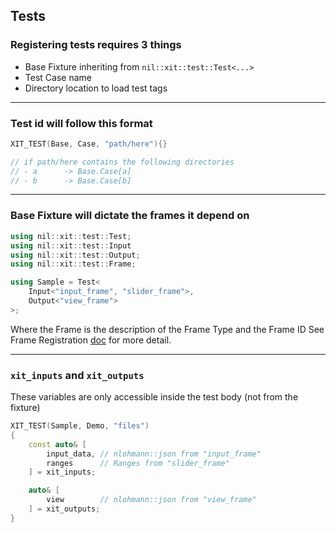 ## Tests

### Registering tests requires 3 things
- Base Fixture inheriting from `nil::xit::test::Test<...>`
- Test Case name
- Directory location to load test tags

---

### Test id will follow this format

```cpp
XIT_TEST(Base, Case, "path/here"){}

// if path/here contains the following directories
// - a      -> Base.Case[a]
// - b      -> Base.Case[b]
```

---

### Base Fixture will dictate the frames it depend on

```cpp
using nil::xit::test::Test;
using nil::xit::test::Input
using nil::xit::test::Output;
using nil::xit::test::Frame;

using Sample = Test<
    Input<"input_frame", "slider_frame">,
    Output<"view_frame">
>;
```

Where the Frame is the description of the Frame Type and the Frame ID
See Frame Registration [doc](./FRAMES.md) for more detail.

---

### `xit_inputs` and `xit_outputs`

These variables are only accessible inside the test body (not from the fixture)

```cpp
XIT_TEST(Sample, Demo, "files")
{
    const auto& [
        input_data, // nlohmann::json from "input_frame"
        ranges      // Ranges from "slider_frame"
    ] = xit_inputs;

    auto& [
        view        // nlohmann::json from "view_frame"
    ] = xit_outputs;
}